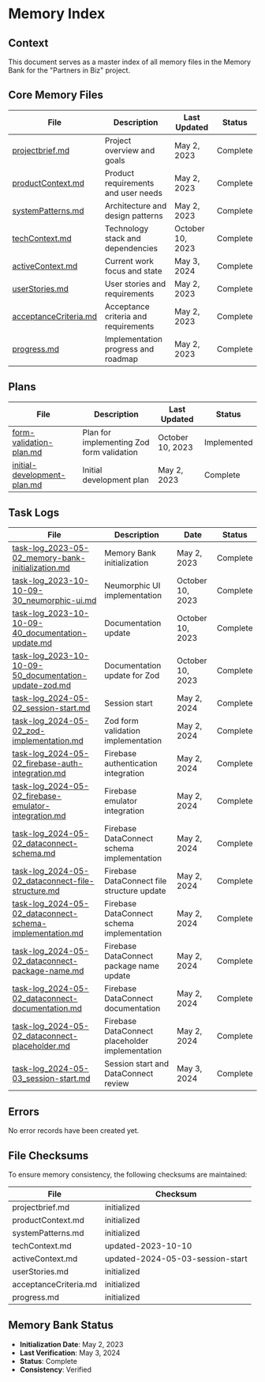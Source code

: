 # Memory Index

## Context
This document serves as a master index of all memory files in the Memory Bank for the "Partners in Biz" project.

## Core Memory Files
| File | Description | Last Updated | Status |
|------|-------------|--------------|--------|
| [projectbrief.md](.project/core/projectbrief.md) | Project overview and goals | May 2, 2023 | Complete |
| [productContext.md](.project/core/productContext.md) | Product requirements and user needs | May 2, 2023 | Complete |
| [systemPatterns.md](.project/core/systemPatterns.md) | Architecture and design patterns | May 2, 2023 | Complete |
| [techContext.md](.project/core/techContext.md) | Technology stack and dependencies | October 10, 2023 | Complete |
| [activeContext.md](.project/core/activeContext.md) | Current work focus and state | May 3, 2024 | Complete |
| [userStories.md](.project/core/userStories.md) | User stories and requirements | May 2, 2023 | Complete |
| [acceptanceCriteria.md](.project/core/acceptanceCriteria.md) | Acceptance criteria and requirements | May 2, 2023 | Complete |
| [progress.md](.project/core/progress.md) | Implementation progress and roadmap | May 2, 2023 | Complete |

## Plans
| File | Description | Last Updated | Status |
|------|-------------|--------------|--------|
| [form-validation-plan.md](.project/plans/form-validation-plan.md) | Plan for implementing Zod form validation | October 10, 2023 | Implemented |
| [initial-development-plan.md](.project/plans/initial-development-plan.md) | Initial development plan | May 2, 2023 | Complete |

## Task Logs
| File | Description | Date | Status |
|------|-------------|------|--------|
| [task-log_2023-05-02_memory-bank-initialization.md](.project/task-logs/task-log_2023-05-02_memory-bank-initialization.md) | Memory Bank initialization | May 2, 2023 | Complete |
| [task-log_2023-10-10-09-30_neumorphic-ui.md](.project/task-logs/task-log_2023-10-10-09-30_neumorphic-ui.md) | Neumorphic UI implementation | October 10, 2023 | Complete |
| [task-log_2023-10-10-09-40_documentation-update.md](.project/task-logs/task-log_2023-10-10-09-40_documentation-update.md) | Documentation update | October 10, 2023 | Complete |
| [task-log_2023-10-10-09-50_documentation-update-zod.md](.project/task-logs/task-log_2023-10-10-09-50_documentation-update-zod.md) | Documentation update for Zod | October 10, 2023 | Complete |
| [task-log_2024-05-02_session-start.md](.project/task-logs/task-log_2024-05-02_session-start.md) | Session start | May 2, 2024 | Complete |
| [task-log_2024-05-02_zod-implementation.md](.project/task-logs/task-log_2024-05-02_zod-implementation.md) | Zod form validation implementation | May 2, 2024 | Complete |
| [task-log_2024-05-02_firebase-auth-integration.md](.project/task-logs/task-log_2024-05-02_firebase-auth-integration.md) | Firebase authentication integration | May 2, 2024 | Complete |
| [task-log_2024-05-02_firebase-emulator-integration.md](.project/task-logs/task-log_2024-05-02_firebase-emulator-integration.md) | Firebase emulator integration | May 2, 2024 | Complete |
| [task-log_2024-05-02_dataconnect-schema.md](.project/task-logs/task-log_2024-05-02_dataconnect-schema.md) | Firebase DataConnect schema implementation | May 2, 2024 | Complete |
| [task-log_2024-05-02_dataconnect-file-structure.md](.project/task-logs/task-log_2024-05-02_dataconnect-file-structure.md) | Firebase DataConnect file structure update | May 2, 2024 | Complete |
| [task-log_2024-05-02_dataconnect-schema-implementation.md](.project/task-logs/task-log_2024-05-02_dataconnect-schema-implementation.md) | Firebase DataConnect schema implementation | May 2, 2024 | Complete |
| [task-log_2024-05-02_dataconnect-package-name.md](.project/task-logs/task-log_2024-05-02_dataconnect-package-name.md) | Firebase DataConnect package name update | May 2, 2024 | Complete |
| [task-log_2024-05-02_dataconnect-documentation.md](.project/task-logs/task-log_2024-05-02_dataconnect-documentation.md) | Firebase DataConnect documentation | May 2, 2024 | Complete |
| [task-log_2024-05-02_dataconnect-placeholder.md](.project/task-logs/task-log_2024-05-02_dataconnect-placeholder.md) | Firebase DataConnect placeholder implementation | May 2, 2024 | Complete |
| [task-log_2024-05-03_session-start.md](.project/task-logs/task-log_2024-05-03_session-start.md) | Session start and DataConnect review | May 3, 2024 | Complete |

## Errors
No error records have been created yet.

## File Checksums
To ensure memory consistency, the following checksums are maintained:

| File | Checksum |
|------|----------|
| projectbrief.md | initialized |
| productContext.md | initialized |
| systemPatterns.md | initialized |
| techContext.md | updated-2023-10-10 |
| activeContext.md | updated-2024-05-03-session-start |
| userStories.md | initialized |
| acceptanceCriteria.md | initialized |
| progress.md | initialized |

## Memory Bank Status
- **Initialization Date**: May 2, 2023
- **Last Verification**: May 3, 2024
- **Status**: Complete
- **Consistency**: Verified